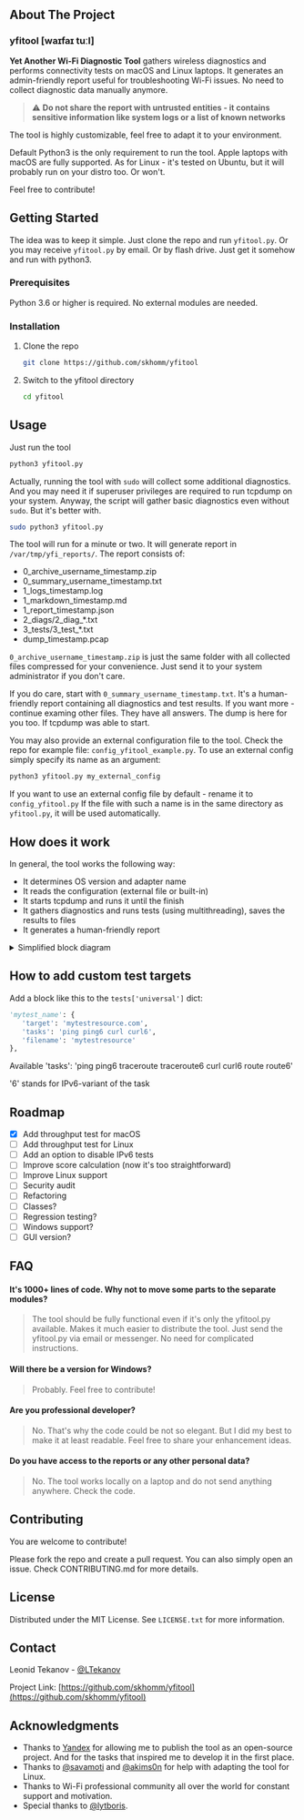 <!-- ABOUT THE PROJECT -->
## About The Project
### yfitool [waɪfaɪ tuːl]
**Yet Another Wi-Fi Diagnostic Tool** gathers wireless diagnostics and performs connectivity tests on macOS and Linux laptops. It generates an admin-friendly report useful for troubleshooting Wi-Fi issues. No need to collect diagnostic data manually anymore.

> :warning: **Do not share the report with untrusted entities - it contains sensitive information like system logs or a list of known networks**

The tool is highly customizable, feel free to adapt it to your environment.

Default Python3 is the only requirement to run the tool. Apple laptops with macOS are fully supported. As for Linux - it's tested on Ubuntu, but it will probably run on your distro too. Or won't.

Feel free to contribute!

<!-- GETTING STARTED -->
## Getting Started

The idea was to keep it simple. Just clone the repo and run `yfitool.py`.
Or you may receive `yfitool.py` by email. Or by flash drive. Just get it somehow and run with python3.

### Prerequisites

Python 3.6 or higher is required. No external modules are needed.

### Installation

1. Clone the repo
   ```sh
   git clone https://github.com/skhomm/yfitool
   ```
2. Switch to the yfitool directory
   ```sh
   cd yfitool
   ```

<!-- USAGE EXAMPLES -->
## Usage

Just run the tool
```sh
python3 yfitool.py
```

Actually, running the tool with `sudo` will collect some additional diagnostics. And you may need it if superuser privileges are required to run tcpdump on your system. Anyway, the script will gather basic diagnostics even without `sudo`. But it's better with.
```sh
sudo python3 yfitool.py
```

The tool will run for a minute or two. It will generate report in `/var/tmp/yfi_reports/`. The report consists of:
- 0_archive_username_timestamp.zip
- 0_summary_username_timestamp.txt
- 1_logs_timestamp.log
- 1_markdown_timestamp.md
- 1_report_timestamp.json
- 2_diags/2_diag_*.txt
- 3_tests/3_test_*.txt
- dump_timestamp.pcap

`0_archive_username_timestamp.zip` is just the same folder with all collected files compressed for your convenience. Just send it to your system administrator if you don't care. 

If you do care, start with `0_summary_username_timestamp.txt`. It's a human-friendly report containing all diagnostics and test results.
If you want more - continue examing other files. They have all answers.
The dump is here for you too. If tcpdump was able to start.

You may also provide an external configuration file to the tool. Check the repo for example file: `config_yfitool_example.py`.
To use an external config simply specify its name as an argument:
```sh
python3 yfitool.py my_external_config
```

If you want to use an external config file by default - rename it to `config_yfitool.py`
If the file with such a name is in the same directory as `yfitool.py`, it will be used automatically.

<!-- HOW DOES IT WORK -->
## How does it work

In general, the tool works the following way:
- It determines OS version and adapter name
- It reads the configuration (external file or built-in)
- It starts tcpdump and runs it until the finish
- It gathers diagnostics and runs tests (using multithreading), saves the results to files
- It generates a human-friendly report

<details>
  <summary>Simplified block diagram</summary>
  Disclaimer.
  It is indeed simplified. And probably outdated. Many details omitted. You've been warned.

  ```mermaid
    graph TD;
        A["<h3>Get configuration from external file or built-in defaults, determine wireless adapter name</h3> read_config(), get_adapter_name(), set_constants()"]
        B["<h3>Create folders, enable logging, check capabilities</h3> initialize_system(), check_capabilities()"]
        C["<h3>Start tcpdump to capture everything while script works</h3> tcpdump_start()"]
        D["<h3>Get diagnostics according to DIAGNOSTICS dict, save results to report['diags'] and files</h3> run_simultaneous_collection(), get_diagnostics()"]
        E["<h3>Execute tests according to TESTS dict, save results to report['tests'] and files</h3> run_simultaneous_collection(), execute_test()"]
        F["<h3>Stop tcpdump, save pcap, read pcap applying filter, save results to report['tcpdump']</h3> tcpdump_finish()"]
        G["<h3>Parse report, calculate score, print highlights, save summary and .json to files</h3> parse_report(), calculate_score(), gather_highlights(), make_json()"]
        H["<h3>Make archive to simplify sharing</h3> make_archive()"]

        A-->B-->C-->D-->E-->F-->G-->H;
  ```
</details>

<!-- HOW TO ADD CUSTOM TEST TARGETS -->
## How to add custom test targets
Add a block like this to the `tests['universal']` dict:
```py
'mytest_name': {
   'target': 'mytestresource.com',
   'tasks': 'ping ping6 curl curl6',
   'filename': 'mytestresource'
},
```
Available 'tasks': 'ping ping6 traceroute traceroute6 curl curl6 route route6'

'6' stands for IPv6-variant of the task

<!-- ROADMAP -->
## Roadmap

- [x] Add throughput test for macOS
- [ ] Add throughput test for Linux
- [ ] Add an option to disable IPv6 tests
- [ ] Improve score calculation (now it's too straightforward)
- [ ] Improve Linux support
- [ ] Security audit
- [ ] Refactoring
- [ ] Classes?
- [ ] Regression testing?
- [ ] Windows support?
- [ ] GUI version?

<!-- FAQ -->
## FAQ
#### It's 1000+ lines of code. Why not to move some parts to the separate modules?
> The tool should be fully functional even if it's only the yfitool.py available. Makes it much easier to distribute the tool. Just send the yfitool.py via email or messenger. No need for complicated instructions.

#### Will there be a version for Windows?
> Probably. Feel free to contribute!

#### Are you professional developer?
> No. That's why the code could be not so elegant. But I did my best to make it at least readable. Feel free to share your enhancement ideas.

#### Do you have access to the reports or any other personal data?
> No. The tool works locally on a laptop and do not send anything anywhere. Check the code.

<!-- CONTRIBUTING -->
## Contributing

You are welcome to contribute!

Please fork the repo and create a pull request. You can also simply open an issue. Check CONTRIBUTING.md for more details.

<!-- LICENSE -->
## License

Distributed under the MIT License. See `LICENSE.txt` for more information.

<!-- CONTACT -->
## Contact
Leonid Tekanov - [@LTekanov](https://twitter.com/LTekanov)

Project Link: [https://github.com/skhomm/yfitool](https://github.com/skhomm/yfitool)

<!-- ACKNOWLEDGMENTS -->
## Acknowledgments

* Thanks to [Yandex](https://yandex.com/company/) for allowing me to publish the tool as an open-source project. And for the tasks that inspired me to develop it in the first place.
* Thanks to [@savamoti](https://github.com/Savamoti) and [@akims0n](https://github.com/akims0n) for help with adapting the tool for Linux.
* Thanks to Wi-Fi professional community all over the world for constant support and motivation.
* Special thanks to [@lytboris](https://github.com/lytboris).

